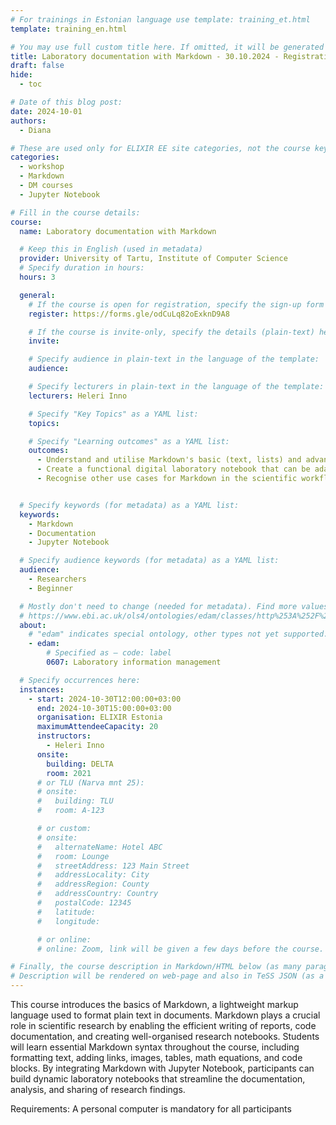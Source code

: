 ```yaml
---
# For trainings in Estonian language use template: training_et.html
template: training_en.html

# You may use full custom title here. If omitted, it will be generated from course name.
title: Laboratory documentation with Markdown - 30.10.2024 - Registration OPEN
draft: false
hide:
  - toc

# Date of this blog post:
date: 2024-10-01
authors:
  - Diana

# These are used only for ELIXIR EE site categories, not the course keywords on TESS
categories:
  - workshop
  - Markdown
  - DM courses
  - Jupyter Notebook

# Fill in the course details:
course:
  name: Laboratory documentation with Markdown

  # Keep this in English (used in metadata)
  provider: University of Tartu, Institute of Computer Science
  # Specify duration in hours:
  hours: 3

  general:
    # If the course is open for registration, specify the sign-up form link here (otherwise, remove it):
    register: https://forms.gle/odCuLq82oExknD9A8

    # If the course is invite-only, specify the details (plain-text) here (otherwise, remove it):
    invite:

    # Specify audience in plain-text in the language of the template:
    audience:

    # Specify lecturers in plain-text in the language of the template:
    lecturers: Heleri Inno

    # Specify "Key Topics" as a YAML list:
    topics:

    # Specify "Learning outcomes" as a YAML list:
    outcomes:
      - Understand and utilise Markdown's basic (text, lists) and advanced (images, tables, codes, mathematical expressions) syntax
      - Create a functional digital laboratory notebook that can be adapted for various research projects
      - Recognise other use cases for Markdown in the scientific workflow (e.g., GitHub, R Markdown, Colab)


  # Specify keywords (for metadata) as a YAML list:
  keywords:
    - Markdown
    - Documentation
    - Jupyter Notebook

  # Specify audience keywords (for metadata) as a YAML list:
  audience:
    - Researchers
    - Beginner

  # Mostly don't need to change (needed for metadata). Find more values here:
  # https://www.ebi.ac.uk/ols4/ontologies/edam/classes/http%253A%252F%252Fedamontology.org%252Ftopic_0003?lang=en
  about:
    # "edam" indicates special ontology, other types not yet supported.
    - edam:
        # Specified as – code: label
        0607: Laboratory information management

  # Specify occurrences here:
  instances:
    - start: 2024-10-30T12:00:00+03:00
      end: 2024-10-30T15:00:00+03:00
      organisation: ELIXIR Estonia
      maximumAttendeeCapacity: 20
      instructors:
        - Heleri Inno
      onsite:
        building: DELTA
        room: 2021
      # or TLU (Narva mnt 25):
      # onsite:
      #   building: TLU
      #   room: A-123

      # or custom:
      # onsite:
      #   alternateName: Hotel ABC
      #   room: Lounge
      #   streetAddress: 123 Main Street
      #   addressLocality: City
      #   addressRegion: County
      #   addressCountry: Country
      #   postalCode: 12345
      #   latitude:
      #   longitude:

      # or online:
      # online: Zoom, link will be given a few days before the course.

# Finally, the course description in Markdown/HTML below (as many paragraphs as needed).
# Description will be rendered on web-page and also in TeSS JSON (as a string of HTML).
---
```

This course introduces the basics of Markdown, a lightweight markup language used to format plain text in documents. Markdown plays a crucial role in scientific research by enabling the efficient writing of reports, code documentation, and creating well-organised research notebooks. Students will learn essential Markdown syntax throughout the course, including formatting text, adding links, images, tables, math equations, and code blocks. By integrating Markdown with Jupyter Notebook, participants can build dynamic laboratory notebooks that streamline the documentation, analysis, and sharing of research findings. 

Requirements: A personal computer is mandatory for all participants